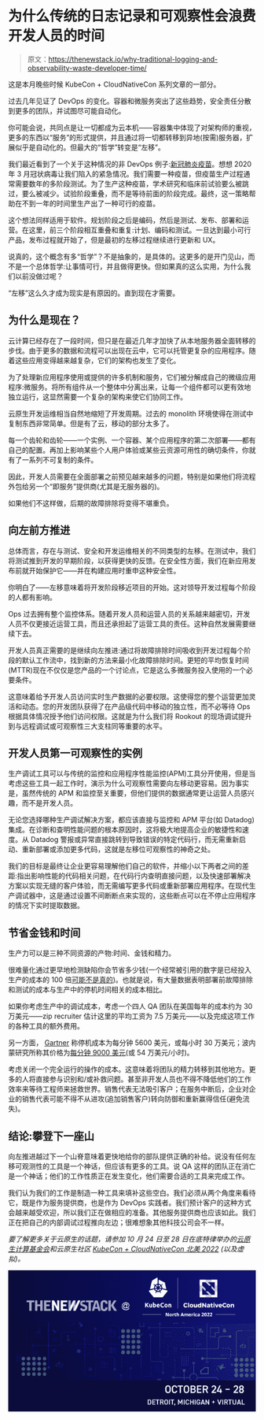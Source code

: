 # 为什么传统的日志记录和可观察性会浪费开发人员的时间

> 原文：<https://thenewstack.io/why-traditional-logging-and-observability-waste-developer-time/>

这是本月晚些时候 KubeCon + CloudNativeCon 系列文章的一部分。

过去几年见证了 DevOps 的变化。容器和微服务突出了这些趋势，安全责任分散到更多的团队，并试图尽可能自动化。

你可能会说，共同点是让一切都成为云本机——容器集中体现了对架构师的重视，更多的东西以“服务”的形式提供，并且通过将一切都转移到异地(按需)服务器，扩展似乎是自动化的。但最大的“哲学”转变是“左移”。

我们最近看到了一个关于这种情况的非 DevOps 例子:[新冠肺炎疫苗](https://www.nytimes.com/interactive/2020/04/30/opinion/coronavirus-covid-vaccine.html)。想想 2020 年 3 月冠状病毒让我们陷入的紧急情况。我们需要一种疫苗，但疫苗生产过程通常需要数年的多阶段测试。为了生产这种疫苗，学术研究和临床前试验要么被跳过，要么被减少。试验阶段重叠，而不是等待前面的阶段完成。最终，这一策略帮助在不到一年的时间里生产出了一种可行的疫苗。

这个想法同样适用于软件。规划阶段之后是编码，然后是测试、发布、部署和运营。在这里，前三个阶段相互重叠和重复:计划、编码和测试。一旦达到最小可行产品，发布过程就开始了，但是最初的左移过程继续进行更新和 UX。

说真的，这个概念有多“哲学”？不是抽象的，是具体的。这更多的是开门见山，而不是一个总体哲学:让事情可行，并且做得更快。但如果真的这么实用，为什么我们以前没做过呢？

“左移”这么久才成为现实是有原因的。直到现在才需要。

## 为什么是现在？

云计算已经存在了一段时间，但只是在最近几年才加快了从本地服务器全面转移的步伐。由于更多的数据和流程可以出现在云中，它可以托管更复杂的应用程序。随着这些应用变得越来越复杂，它们的架构也发生了变化。

为了处理新应用程序使用或提供的许多机制和服务，它们被分解成自己的微级应用程序:微服务。将所有组件从一个整体中分离出来，让每一个组件都可以更有效地独立运行，这显然需要一个复杂的架构来使它们协同工作。

云原生开发运维相当自然地缩短了开发周期。过去的 monolith 环境使得在测试中复制东西非常简单。但是有了云，移动的部分太多了。

每一个齿轮和齿轮——一个实例、一个容器、某个应用程序的第二次部署——都有自己的配置。再加上影响某些个人用户体验或某些云资源可用性的确切条件，你就有了一系列不可复制的条件。

因此，开发人员需要在全面部署之前预见越来越多的问题，特别是如果他们将流程外包给另一个“即服务”提供商(尤其是无服务器的)。

如果他们不这样做，后期的故障排除将变得不堪重负。

## 向左前方推进

总体而言，存在与测试、安全和开发运维相关的不同类型的左移。在测试中，我们将测试推到开发的早期阶段，以获得更快的反馈。在安全性方面，我们在新应用发布前就开始保护它——并在构建应用时重申这种安全性。

你明白了——左移意味着将开发阶段移近项目的开始。这对领导开发过程每个阶段的人都有影响。

Ops 过去拥有整个监控体系。随着开发人员和运营人员的关系越来越密切，开发人员不仅更接近运营工具，而且还承担起了运营工具的责任。这种自然发展需要继续下去。

开发人员真正需要的是继续向左推进:通过将故障排除时间吸收到开发过程每个阶段的默认工作流中，找到新的方法来最小化故障排除时间。更短的平均恢复时间(MTTR)现在不仅仅是您产品的一个讨论点，它是这么多微服务投入使用的一个必要条件。

这意味着给予开发人员访问实时生产数据的必要权限。这使得您的整个运营更加灵活和动态。您的开发团队获得了在产品级代码中移动的独立性，而不必等待 Ops 根据具体情况授予他们访问权限。这就是为什么我们将 Rookout 的现场调试提升到与远程调试或可观察性三大支柱同等重要的水平。

## 开发人员第一可观察性的实例

生产调试工具可以与传统的监控和应用程序性能监控(APM)工具分开使用，但是当考虑这些工具一起工作时，演示为什么可观察性需要向左移动更容易。因为事实是，虽然传统的 APM 和监控至关重要，但他们提供的数据通常更让运营人员感兴趣，而不是开发人员。

无论您选择哪种生产调试解决方案，都应该直接与监控和 APM 平台(如 Datadog)集成。在诊断和查明性能问题的根本原因时，这将极大地提高企业的敏捷性和速度。从 Datadog 警报或异常直接跳转到导致错误的特定代码行，而无需重新启动、重新部署或添加更多代码，这就是左移位可观察性的神奇之处。

我们的目标是最终让企业更容易理解他们自己的软件，并缩小以下两者之间的差距:指出影响性能的代码相关问题，在代码行内查明直接问题，以及快速部署解决方案以实现无缝的客户体验，而无需编写更多代码或重新部署应用程序。在现代生产调试器中，这是通过设置不间断断点来实现的，这些断点可以在不停止应用程序的情况下实时提取数据。

## 节省金钱和时间

生产力可以是三种不同资源的产物:时间、金钱和精力。

很难量化通过更早地检测缺陷你会节省多少钱(一个经常被引用的数字是已经投入生产的成本的 100 倍[可能不是真的](https://www.theregister.com/2021/07/22/bugs_expense_bs/))。也就是说，有大量数据表明部署前故障排除和测试的成本与生产中的停机时间相关的成本相比。

如果你考虑生产中的调试成本，考虑一个四人 QA 团队在美国每年的成本约为 30 万美元——zip recruiter 估计这里的平均工资为 7.5 万美元——以及完成这项工作的各种工具的额外费用。

另一方面， [Gartner](https://blogs.gartner.com/andrew-lerner/2014/07/16/the-cost-of-downtime/) 称停机成本为每分钟 5600 美元，或每小时 30 万美元；波内蒙研究所称其价格为[每分钟 9000 美元](https://www.vertiv.com/globalassets/documents/reports/2016-cost-of-data-center-outages-11-11_51190_1.pdf)(或 54 万美元/小时)。

考虑关闭一个完全运行的操作的成本。这意味着将团队的精力转移到其他地方。更多的人将直接参与识别和/或补救问题。甚至非开发人员也不得不降低他们的工作效率来等待工程师来拯救世界。销售代表无法吸引客户；在服务中断后，企业对企业的销售代表可能不得不从进攻(追加销售客户)转向防御和重新赢得信任(避免流失)。

## 结论:攀登下一座山

向左推进越过下一个山脊意味着更快地给你的部队提供正确的补给。说没有任何左移可观测性的工具是一个神话，但应该有更多的工具。说 QA 这样的团队正在消亡是一个神话；他们的工作性质正在发生变化，他们需要合适的工具来完成工作。

我们认为我们的工作是制造一种工具来填补这些空白。我们必须从两个角度来看待它，既是作为服务提供商，也是作为 DevOps 实践者。我们预计客户的这种方式会越来越受欢迎，所以我们正在做相应的准备。其他服务提供商也应该如此。我们正在把自己的内部调试过程推向左边；很难想象其他科技公司会不一样。

*要了解更多关于云原生的话题，请参加 10 月 24 日至 28 日在底特律举办的[云原生计算基金会](http://cncf.io/)和云原生社区 [KubeCon + CloudNativeCon 北美 2022](https://events.linuxfoundation.org/kubecon-cloudnativecon-north-america/) (以及虚拟)。*

![](img/25bc05722c52e80806074bddd7e413fd.png)

<svg xmlns:xlink="http://www.w3.org/1999/xlink" viewBox="0 0 68 31" version="1.1"><title>Group</title> <desc>Created with Sketch.</desc></svg>